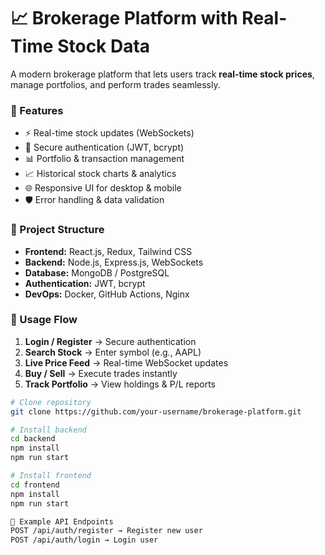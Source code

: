 # 📈 Brokerage Platform with Real-Time Stock Data  

A modern brokerage platform that lets users track **real-time stock prices**, manage portfolios, and perform trades seamlessly.  


### 🔑 Features  
- ⚡ Real-time stock updates (WebSockets)  
- 🔐 Secure authentication (JWT, bcrypt)  
- 📊 Portfolio & transaction management  
- 📈 Historical stock charts & analytics  
- 🌐 Responsive UI for desktop & mobile  
- 🛡️ Error handling & data validation  


### 📂 Project Structure  

- **Frontend:** React.js, Redux, Tailwind CSS  
- **Backend:** Node.js, Express.js, WebSockets  
- **Database:** MongoDB / PostgreSQL  
- **Authentication:** JWT, bcrypt  
- **DevOps:** Docker, GitHub Actions, Nginx  


### 🚀 Usage Flow  
1. **Login / Register** → Secure authentication  
2. **Search Stock** → Enter symbol (e.g., AAPL)  
3. **Live Price Feed** → Real-time WebSocket updates  
4. **Buy / Sell** → Execute trades instantly  
5. **Track Portfolio** → View holdings & P/L reports  



```bash
# Clone repository
git clone https://github.com/your-username/brokerage-platform.git

# Install backend
cd backend
npm install
npm run start

# Install frontend
cd frontend
npm install
npm run start

📌 Example API Endpoints
POST /api/auth/register → Register new user
POST /api/auth/login → Login user



